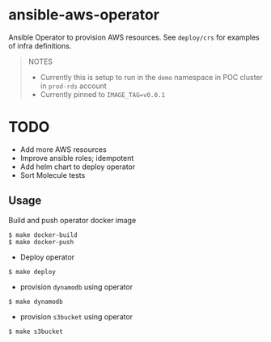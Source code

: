 # ansible-aws-operator

Ansible Operator to provision AWS resources. See `deploy/crs` for examples of infra definitions.

>NOTES
>- Currently this is setup to run in the `demo` namespace in POC cluster in `prod-rds` account
>- Currently pinned to `IMAGE_TAG=v0.0.1`

# TODO
- Add more AWS resources
- Improve ansible roles; idempotent
- Add helm chart to deploy operator
- Sort Molecule tests

## Usage

Build and push operator docker image

```
$ make docker-build
$ make docker-push
```

* Deploy operator

```
$ make deploy
```

* provision `dynamodb` using operator

```
$ make dynamodb
```

* provision `s3bucket` using operator

```
$ make s3bucket
```
